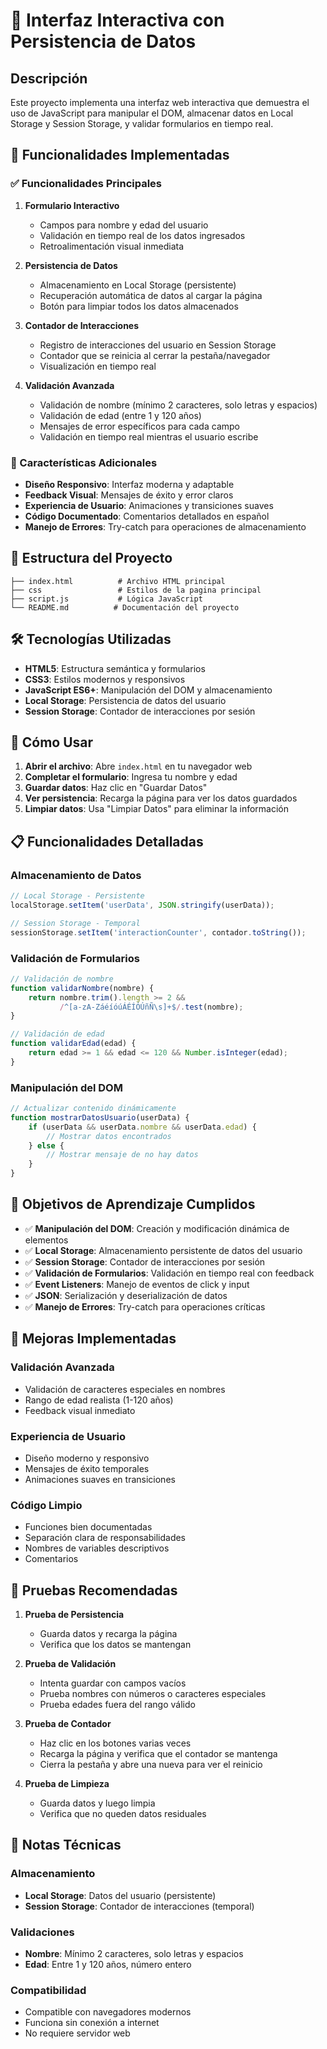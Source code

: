 # 📝 Interfaz Interactiva con Persistencia de Datos

## Descripción

Este proyecto implementa una interfaz web interactiva que demuestra el uso de JavaScript para manipular el DOM, almacenar datos en Local Storage y Session Storage, y validar formularios en tiempo real.

## 🚀 Funcionalidades Implementadas

### ✅ Funcionalidades Principales

1. **Formulario Interactivo**
   - Campos para nombre y edad del usuario
   - Validación en tiempo real de los datos ingresados
   - Retroalimentación visual inmediata

2. **Persistencia de Datos**
   - Almacenamiento en Local Storage (persistente)
   - Recuperación automática de datos al cargar la página
   - Botón para limpiar todos los datos almacenados

3. **Contador de Interacciones**
   - Registro de interacciones del usuario en Session Storage
   - Contador que se reinicia al cerrar la pestaña/navegador
   - Visualización en tiempo real

4. **Validación Avanzada**
   - Validación de nombre (mínimo 2 caracteres, solo letras y espacios)
   - Validación de edad (entre 1 y 120 años)
   - Mensajes de error específicos para cada campo
   - Validación en tiempo real mientras el usuario escribe

### 🎨 Características Adicionales

- **Diseño Responsivo**: Interfaz moderna y adaptable
- **Feedback Visual**: Mensajes de éxito y error claros
- **Experiencia de Usuario**: Animaciones y transiciones suaves
- **Código Documentado**: Comentarios detallados en español
- **Manejo de Errores**: Try-catch para operaciones de almacenamiento

## 📁 Estructura del Proyecto

```
├── index.html          # Archivo HTML principal
├── css                 # Estilos de la pagina principal
├── script.js           # Lógica JavaScript
└── README.md          # Documentación del proyecto
```

## 🛠️ Tecnologías Utilizadas

- **HTML5**: Estructura semántica y formularios
- **CSS3**: Estilos modernos y responsivos
- **JavaScript ES6+**: Manipulación del DOM y almacenamiento
- **Local Storage**: Persistencia de datos del usuario
- **Session Storage**: Contador de interacciones por sesión

## 🚀 Cómo Usar

1. **Abrir el archivo**: Abre `index.html` en tu navegador web
2. **Completar el formulario**: Ingresa tu nombre y edad
3. **Guardar datos**: Haz clic en "Guardar Datos"
4. **Ver persistencia**: Recarga la página para ver los datos guardados
5. **Limpiar datos**: Usa "Limpiar Datos" para eliminar la información

## 📋 Funcionalidades Detalladas

### Almacenamiento de Datos

```javascript
// Local Storage - Persistente
localStorage.setItem('userData', JSON.stringify(userData));

// Session Storage - Temporal
sessionStorage.setItem('interactionCounter', contador.toString());
```

### Validación de Formularios

```javascript
// Validación de nombre
function validarNombre(nombre) {
    return nombre.trim().length >= 2 && 
           /^[a-zA-ZáéíóúÁÉÍÓÚñÑ\s]+$/.test(nombre);
}

// Validación de edad
function validarEdad(edad) {
    return edad >= 1 && edad <= 120 && Number.isInteger(edad);
}
```

### Manipulación del DOM

```javascript
// Actualizar contenido dinámicamente
function mostrarDatosUsuario(userData) {
    if (userData && userData.nombre && userData.edad) {
        // Mostrar datos encontrados
    } else {
        // Mostrar mensaje de no hay datos
    }
}
```

## 🎯 Objetivos de Aprendizaje Cumplidos

- ✅ **Manipulación del DOM**: Creación y modificación dinámica de elementos
- ✅ **Local Storage**: Almacenamiento persistente de datos del usuario
- ✅ **Session Storage**: Contador de interacciones por sesión
- ✅ **Validación de Formularios**: Validación en tiempo real con feedback
- ✅ **Event Listeners**: Manejo de eventos de click y input
- ✅ **JSON**: Serialización y deserialización de datos
- ✅ **Manejo de Errores**: Try-catch para operaciones críticas

## 🔧 Mejoras Implementadas

### Validación Avanzada
- Validación de caracteres especiales en nombres
- Rango de edad realista (1-120 años)
- Feedback visual inmediato

### Experiencia de Usuario
- Diseño moderno y responsivo
- Mensajes de éxito temporales
- Animaciones suaves en transiciones

### Código Limpio
- Funciones bien documentadas
- Separación clara de responsabilidades
- Nombres de variables descriptivos
- Comentarios

## 🧪 Pruebas Recomendadas

1. **Prueba de Persistencia**
   - Guarda datos y recarga la página
   - Verifica que los datos se mantengan

2. **Prueba de Validación**
   - Intenta guardar con campos vacíos
   - Prueba nombres con números o caracteres especiales
   - Prueba edades fuera del rango válido

3. **Prueba de Contador**
   - Haz clic en los botones varias veces
   - Recarga la página y verifica que el contador se mantenga
   - Cierra la pestaña y abre una nueva para ver el reinicio

4. **Prueba de Limpieza**
   - Guarda datos y luego limpia
   - Verifica que no queden datos residuales

## 📝 Notas Técnicas

### Almacenamiento
- **Local Storage**: Datos del usuario (persistente)
- **Session Storage**: Contador de interacciones (temporal)

### Validaciones
- **Nombre**: Mínimo 2 caracteres, solo letras y espacios
- **Edad**: Entre 1 y 120 años, número entero

### Compatibilidad
- Compatible con navegadores modernos
- Funciona sin conexión a internet
- No requiere servidor web

